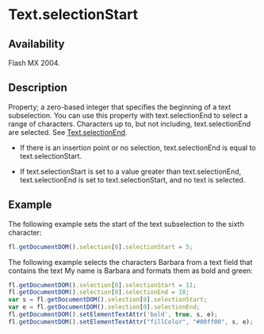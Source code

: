 # Text.selectionStart

## Availability

Flash MX 2004.

## Description

Property; a zero-based integer that specifies the beginning of a text subselection. You can use this property with text.selectionEnd to select a range of characters. Characters up to, but not including, text.selectionEnd are selected. See [Text.selectionEnd](../Text_object/Text20.md).

- If there is an insertion point or no selection, text.selectionEnd is equal to text.selectionStart.

- If text.selectionStart is set to a value greater than text.selectionEnd, text.selectionEnd is set to text.selectionStart, and no text is selected.

## Example

The following example sets the start of the text subselection to the sixth character:

```javascript
fl.getDocumentDOM().selection[0].selectionStart = 5;
```

The following example selects the characters Barbara from a text field that contains the text My name is Barbara
and formats them as bold and green:

```javascript
fl.getDocumentDOM().selection[0].selectionStart = 11;
fl.getDocumentDOM().selection[0].selectionEnd = 18;
var s = fl.getDocumentDOM().selection[0].selectionStart;
var e = fl.getDocumentDOM().selection[0].selectionEnd;
fl.getDocumentDOM().setElementTextAttr('bold', true, s, e);
fl.getDocumentDOM().setElementTextAttr("fillColor", "#00ff00", s, e);
```
